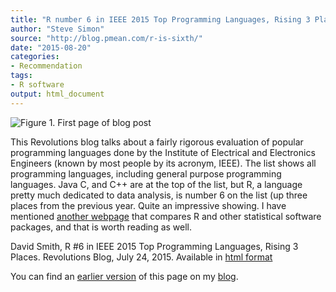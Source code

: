 ```yaml
---
title: "R number 6 in IEEE 2015 Top Programming Languages, Rising 3 Places"
author: "Steve Simon"
source: "http://blog.pmean.com/r-is-sixth/"
date: "2015-08-20"
categories:
- Recommendation
tags:
- R software
output: html_document
---
```


![Figure 1. First page of blog post](http://www.pmean.com/new-images/15/r-is-sixth01.png)

<div class="notes">

This Revolutions blog talks about a fairly rigorous evaluation of popular programming languages done by the Institute of Electrical and Electronics Engineers (known by most people by its acronym, IEEE). The list shows all programming languages, including general purpose programming languages. Java C, and C++ are at the top of the list, but R, a language pretty much dedicated to data analysis, is number 6 on the list (up three places from the previous year. Quite an impressive showing. I have mentioned [another webpage][sim3] that compares R and other statistical software packages, and that is worth reading as well.

David Smith, R #6 in IEEE 2015 Top Programming Languages, Rising 3 Places. Revolutions Blog, July 24, 2015. Available in [html format][smi1]

You can find an [earlier version][sim1] of this page on my [blog][sim2].

[sim1]: http://blog.pmean.com/r-is-sixth/
[sim2]: http://blog.pmean.com

[sim3]: http://r4stats.com/articles/popularity/

[smi1]: http://blog.revolutionanalytics.com/2015/07/ieee-2015-rankings.html

</div>


